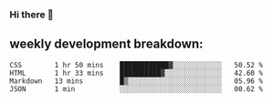 ### Hi there 👋
## weekly development breakdown:
<!--START_SECTION:waka-->
```text
CSS        1 hr 50 mins    ████████████▓░░░░░░░░░░░░   50.52 % 
HTML       1 hr 33 mins    ██████████▓░░░░░░░░░░░░░░   42.60 % 
Markdown   13 mins         █▒░░░░░░░░░░░░░░░░░░░░░░░   05.96 % 
JSON       1 min           ░░░░░░░░░░░░░░░░░░░░░░░░░   00.62 % 
```
<!--END_SECTION:waka-->

<!--
**zazu7765/zazu7765** is a ✨ _special_ ✨ repository because its `README.md` (this file) appears on your GitHub profile.

Here are some ideas to get you started:

- 🔭 I’m currently working on ...
- 🌱 I’m currently learning ...
- 👯 I’m looking to collaborate on ...
- 🤔 I’m looking for help with ...
- 💬 Ask me about ...
- 📫 How to reach me: ...
- 😄 Pronouns: ...
- ⚡ Fun fact: ...
-->
